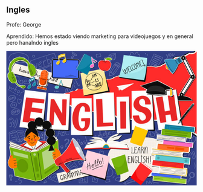 ## Ingles

Profe: George

Aprendido: Hemos estado viendo marketing para videojuegos y en general pero hanalndo ingles

![Ingles](assests/ingles.jpg)